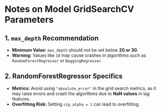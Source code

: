 # Notes on Model GridSearchCV Parameters

## 1. `max_depth` Recommendation
- **Minimum Value:** `max_depth` should not be set below **20 or 30**.
- **Warning:** Values like `10` may cause crashes in algorithms such as `RandomForestRegressor` or `BaggingRegressor`.

## 2. RandomForestRegressor Specifics
- **Metrics:** Avoid using `"absolute_error"` in the grid search metrics, as it may raise errors and crash the algorithms due to **NaN values** in lag features.
- **Overfitting Risk:** Setting `ccp_alpha = 1` can lead to overfitting.
